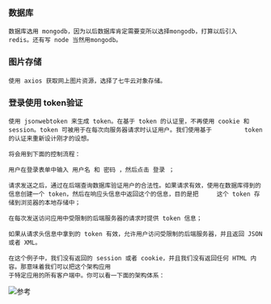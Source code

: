 ### 数据库
    数据库选用 mongodb，因为以后数据库肯定需要变所以选择mongodb，打算以后引入 redis。还有写 node 当然用mongodb。
### 图片存储
    使用 axios 获取网上图片资源，选择了七牛云对象存储。
### 登录使用 token验证
    使用 jsonwebtoken 来生成 token。在基于 token 的认证里，不再使用 cookie 和session。token 可被用于在每次向服务器请求时认证用户。我们使用基于         token 的认证来重新设计刚才的设想。

    将会用到下面的控制流程：

    用户在登录表单中输入 用户名 和 密码 ，然后点击 登录 ；

    请求发送之后，通过在后端查询数据库验证用户的合法性。如果请求有效，使用在数据库得到的信息创建一个 token，然后在响应头信息中返回这个的信息，目的是把     这个 token 存储到浏览器的本地存储中；
    
    在每次发送访问应用中受限制的后端服务器的请求时提供 token 信息；
    
    如果从请求头信息中拿到的 token 有效，允许用户访问受限制的后端服务器，并且返回 JSON 或者 XML。
    
    在这个例子中，我们没有返回的 session 或者 cookie，并且我们没有返回任何 HTML 内容。那意味着我们可以把这个架构应用
    于特定应用的所有客户端中。你可以看一下面的架构体系：
   ![参考](https://pic3.zhimg.com/80/0d018270d567ae23a87c3c33b12ea43e_hd.jpg)
